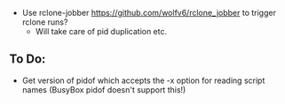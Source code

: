 * Use rclone-jobber <https://github.com/wolfv6/rclone_jobber> to trigger rclone runs?
  * Will take care of pid duplication etc.

## To Do:

* Get version of pidof which accepts the -x option for reading script names (BusyBox pidof doesn't support this!)
